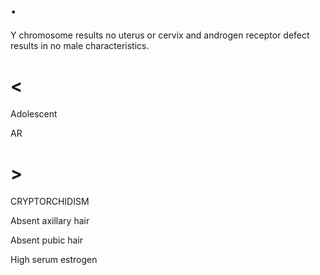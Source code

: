 # .

Y chromosome results no uterus or cervix and androgen receptor defect results in no male characteristics.

# <

Adolescent

AR

# >

CRYPTORCHIDISM

Absent axillary hair

Absent pubic hair

High serum estrogen
